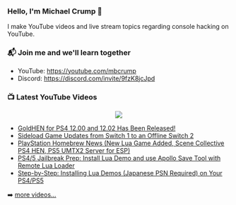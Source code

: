 ### Hello, I'm Michael Crump 👋

I make YouTube videos and live stream topics regarding console hacking on YouTube. 

### 📬 Join me and we'll learn together

- YouTube: https://youtube.com/mbcrump
- Discord: https://discord.com/invite/9fzK8jcJpd

### 📺 Latest YouTube Videos

<div align="center">

[<img src="https://img.shields.io/badge/-Subscribe-red?style=for-the-badge&logo=youtube&logoColor=white"/>](https://www.youtube.com/c/mbcrump?sub_confirmation=1)

</div>

<!-- YOUTUBE:START -->
- [GoldHEN for PS4 12.00 and 12.02 Has Been Released!](https://www.youtube.com/watch?v=8zHdaPGZot8)
- [Sideload Game Updates from Switch 1 to an Offline Switch 2](https://www.youtube.com/watch?v=VtODoRgajKE)
- [PlayStation Homebrew News &lpar;New Lua Game Added, Scene Collective PS4 HEN, PS5 UMTX2 Server for ESP&rpar;](https://www.youtube.com/watch?v=1X0dhoLTydE)
- [PS4/5 Jailbreak Prep: Install Lua Demo and use Apollo Save Tool with Remote Lua Loader](https://www.youtube.com/watch?v=jfKQ2eaRIqU)
- [Step-by-Step: Installing Lua Demos &lpar;Japanese PSN Required&rpar; on Your PS4/PS5](https://www.youtube.com/watch?v=ni5CL7PNxDc)
<!-- YOUTUBE:END -->

➡️ [more videos...](https://youtube.com/mbcrump)

